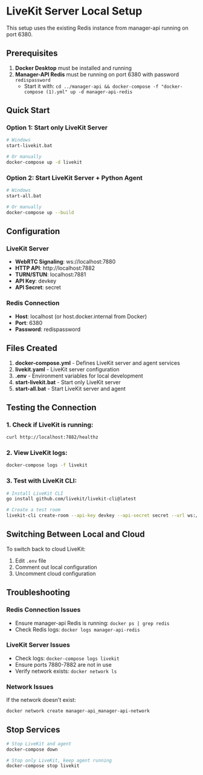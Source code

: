 # LiveKit Server Local Setup

This setup uses the existing Redis instance from manager-api running on port 6380.

## Prerequisites

1. **Docker Desktop** must be installed and running
2. **Manager-API Redis** must be running on port 6380 with password `redispassword`
   - Start it with: `cd ../manager-api && docker-compose -f "docker-compose (1).yml" up -d manager-api-redis`

## Quick Start

### Option 1: Start only LiveKit Server
```bash
# Windows
start-livekit.bat

# Or manually
docker-compose up -d livekit
```

### Option 2: Start LiveKit Server + Python Agent
```bash
# Windows
start-all.bat

# Or manually
docker-compose up --build
```

## Configuration

### LiveKit Server
- **WebRTC Signaling**: ws://localhost:7880
- **HTTP API**: http://localhost:7882
- **TURN/STUN**: localhost:7881
- **API Key**: devkey
- **API Secret**: secret

### Redis Connection
- **Host**: localhost (or host.docker.internal from Docker)
- **Port**: 6380
- **Password**: redispassword

## Files Created

1. **docker-compose.yml** - Defines LiveKit server and agent services
2. **livekit.yaml** - LiveKit server configuration
3. **.env** - Environment variables for local development
4. **start-livekit.bat** - Start only LiveKit server
5. **start-all.bat** - Start LiveKit server and agent

## Testing the Connection

### 1. Check if LiveKit is running:
```bash
curl http://localhost:7882/healthz
```

### 2. View LiveKit logs:
```bash
docker-compose logs -f livekit
```

### 3. Test with LiveKit CLI:
```bash
# Install LiveKit CLI
go install github.com/livekit/livekit-cli@latest

# Create a test room
livekit-cli create-room --api-key devkey --api-secret secret --url ws://localhost:7880 test-room
```

## Switching Between Local and Cloud

To switch back to cloud LiveKit:
1. Edit `.env` file
2. Comment out local configuration
3. Uncomment cloud configuration

## Troubleshooting

### Redis Connection Issues
- Ensure manager-api Redis is running: `docker ps | grep redis`
- Check Redis logs: `docker logs manager-api-redis`

### LiveKit Server Issues
- Check logs: `docker-compose logs livekit`
- Ensure ports 7880-7882 are not in use
- Verify network exists: `docker network ls`

### Network Issues
If the network doesn't exist:
```bash
docker network create manager-api_manager-api-network
```

## Stop Services

```bash
# Stop LiveKit and agent
docker-compose down

# Stop only LiveKit, keep agent running
docker-compose stop livekit
```